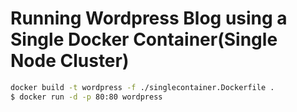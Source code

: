 # Running Wordpress Blog using a Single Docker Container(Single Node Cluster)

```bash
docker build -t wordpress -f ./singlecontainer.Dockerfile .
$ docker run -d -p 80:80 wordpress
```